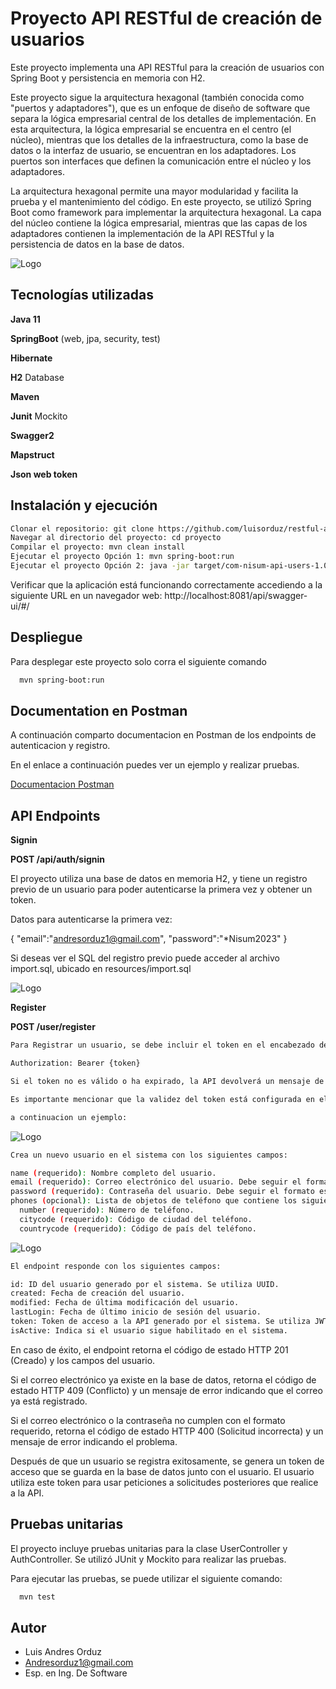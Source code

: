 
# Proyecto API RESTful de creación de usuarios

Este proyecto implementa una API RESTful para la creación de usuarios con Spring Boot y persistencia en memoria con H2.

Este proyecto sigue la arquitectura hexagonal (también conocida como "puertos y adaptadores"), que es un enfoque de diseño de software que separa la lógica empresarial central de los detalles de implementación. En esta arquitectura, la lógica empresarial se encuentra en el centro (el núcleo), mientras que los detalles de la infraestructura, como la base de datos o la interfaz de usuario, se encuentran en los adaptadores. Los puertos son interfaces que definen la comunicación entre el núcleo y los adaptadores.

La arquitectura hexagonal permite una mayor modularidad y facilita la prueba y el mantenimiento del código. En este proyecto, se utilizó Spring Boot como framework para implementar la arquitectura hexagonal. La capa del núcleo contiene la lógica empresarial, mientras que las capas de los adaptadores contienen la implementación de la API RESTful y la persistencia de datos en la base de datos.

![Logo](https://miro.medium.com/v2/resize:fit:1400/1*yR4C1B-YfMh5zqpbHzTyag.png)


## Tecnologías utilizadas

**Java 11**

**SpringBoot** (web, jpa, security, test)

**Hibernate**

**H2** Database

**Maven**

**Junit** Mockito

**Swagger2**

**Mapstruct**

**Json web token**


## Instalación y ejecución

```bash
Clonar el repositorio: git clone https://github.com/luisorduz/restful-api-auth-users
Navegar al directorio del proyecto: cd proyecto
Compilar el proyecto: mvn clean install
Ejecutar el proyecto Opción 1: mvn spring-boot:run
Ejecutar el proyecto Opción 2: java -jar target/com-nisum-api-users-1.0


```

Verificar que la aplicación está funcionando correctamente accediendo a la siguiente URL en un navegador web:
http://localhost:8081/api/swagger-ui/#/
## Despliegue

Para desplegar este proyecto solo corra el siguiente comando

```bash
  mvn spring-boot:run
```


## Documentation en Postman

A continuación comparto documentacion en Postman de los endpoints de autenticacion y registro.

En el enlace a continuación puedes ver un ejemplo y realizar pruebas.

[Documentacion Postman](https://documenter.getpostman.com/view/6097625/2s93RUuC2a)
## API Endpoints


**Signin** 

**POST /api/auth/signin** 

El proyecto utiliza una base de datos en memoria H2, y tiene un registro previo de un usuario para poder autenticarse la primera vez y obtener un token.

Datos para autenticarse la primera vez:

{
    "email":"andresorduz1@gmail.com",
    "password":"*Nisum2023"
}

Si deseas ver el SQL del registro previo puede acceder al archivo import.sql, ubicado en resources/import.sql

![Logo](http://creaduz.com/wp-content/uploads/2023/03/signin.png)

**Register** 

**POST /user/register** 

```bash
Para Registrar un usuario, se debe incluir el token en el encabezado de la solicitud HTTP utilizando el siguiente formato:

Authorization: Bearer {token}

Si el token no es válido o ha expirado, la API devolverá un mensaje de error y un código de estado HTTP 401.

Es importante mencionar que la validez del token está configurada en el archivo application.yml y se puede cambiar según las necesidades de la aplicación.

a continuacion un ejemplo:

```

![Logo](http://creaduz.com/wp-content/uploads/2023/03/bearerToken.png)

```bash
Crea un nuevo usuario en el sistema con los siguientes campos:

name (requerido): Nombre completo del usuario.
email (requerido): Correo electrónico del usuario. Debe seguir el formato aaaaaaa@dominio.cl.
password (requerido): Contraseña del usuario. Debe seguir el formato especificado en la expresión regular configurada.
phones (opcional): Lista de objetos de teléfono que contiene los siguientes campos:
  number (requerido): Número de teléfono.
  citycode (requerido): Código de ciudad del teléfono.
  countrycode (requerido): Código de país del teléfono.
```
![Logo](http://creaduz.com/wp-content/uploads/2023/03/register.png)

```bash
El endpoint responde con los siguientes campos:

id: ID del usuario generado por el sistema. Se utiliza UUID.
created: Fecha de creación del usuario.
modified: Fecha de última modificación del usuario.
lastLogin: Fecha de último inicio de sesión del usuario.
token: Token de acceso a la API generado por el sistema. Se utiliza JWT.
isActive: Indica si el usuario sigue habilitado en el sistema.

```
En caso de éxito, el endpoint retorna el código de estado HTTP 201 (Creado) y los campos del usuario. 

Si el correo electrónico ya existe en la base de datos, retorna el código de estado HTTP 409 (Conflicto) y un mensaje de error indicando que el correo ya está registrado. 

Si el correo electrónico o la contraseña no cumplen con el formato requerido, retorna el código de estado HTTP 400 (Solicitud incorrecta) y un mensaje de error indicando el problema.

Después de que un usuario se registra exitosamente, se genera un token de acceso que se guarda en la base de datos junto con el usuario. El usuario utiliza este token para usar  peticiones a solicitudes posteriores que realice a la API.
## Pruebas unitarias

El proyecto incluye pruebas unitarias para la clase UserController y AuthController. Se utilizó JUnit y Mockito para realizar las pruebas.

Para ejecutar las pruebas, se puede utilizar el siguiente comando:

```bash
  mvn test
```


## Autor

- Luis Andres Orduz
- Andresorduz1@gmail.com
- Esp. en Ing. De Software

